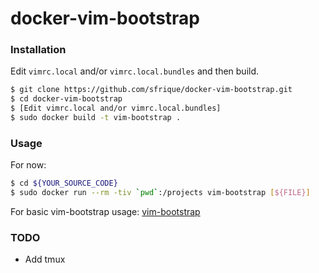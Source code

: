 # docker-vim-bootstrap

### Installation

Edit `vimrc.local` and/or `vimrc.local.bundles` and then build.

```sh
$ git clone https://github.com/sfrique/docker-vim-bootstrap.git
$ cd docker-vim-bootstrap
$ [Edit vimrc.local and/or vimrc.local.bundles]
$ sudo docker build -t vim-bootstrap .
```

### Usage

For now:

```sh
$ cd ${YOUR_SOURCE_CODE}
$ sudo docker run --rm -tiv `pwd`:/projects vim-bootstrap [${FILE}]
```

For basic vim-bootstrap usage: [vim-bootstrap](https://github.com/avelino/vim-bootstrap)

### TODO

- Add tmux
